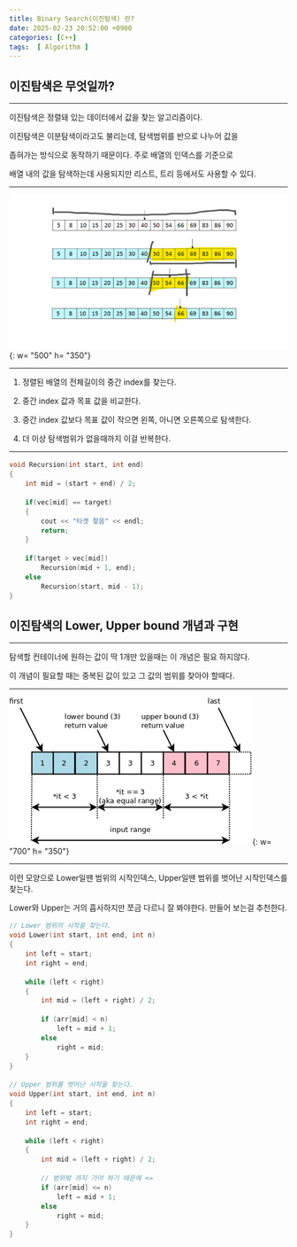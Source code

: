 ```yaml
---
title: Binary Search(이진탐색) 란?
date: 2025-02-23 20:52:00 +0900
categories: [C++]  
tags:  [ Algorithm ]
---
```


## 이진탐색은 무엇일까?
-------------------------------

이진탐색은 정렬돼 있는 데이터에서 값을 찾는 알고리즘이다.

이진탐색은 이분탐색이라고도 불리는데, 탐색범위를 반으로 나누어 값을

좁혀가는 방식으로 동작하기 때문이다. 주로 배열의 인덱스를 기준으로

배열 내의 값을 탐색하는데 사용되지만 리스트, 트리 등에서도 사용할 수 있다.

-------------------------------
![DeskTop View](/assets/img/binarysearch.png){: w= "500" h= "350"}

-------------------------------

1. 정렬된 배열의 전체길이의 중간 index를 찾는다.

2. 중간 index 값과 목표 값을 비교한다.

3. 중간 index 값보다 목표 값이 작으면 왼쪽, 아니면 오른쪽으로 탐색한다.

4. 더 이상 탐색범위가 없을때까지 이걸 반복한다.

-------------------------------

```c++
void Recursion(int start, int end)
{
    int mid = (start + end) / 2;
    
    if(vec[mid] == target)
    {
        cout << "타겟 찾음" << endl;
        return;
    }

    if(target > vec[mid])
        Recursion(mid + 1, end);
    else
        Recursion(start, mid - 1);
}
```

## 이진탐색의 Lower, Upper bound 개념과 구현
--------------------------------------

탐색할 컨테이너에 원하는 값이 딱 1개만 있을때는 이 개념은 필요 하지않다.

이 개념이 필요할 때는 중복된 값이 있고 그 값의 범위를 찾아야 할때다.

-------------------------------
![DeskTop View](/assets/img/lower_upper.png){: w= "700" h= "350"}

--------------------------------

이런 모양으로 Lower일땐 범위의 시작인덱스, Upper일땐 범위를 벗어난 시작인덱스를 찾는다.

Lower와 Upper는 거의 흡사하지만 쪼금 다르니 잘 봐야한다. 만들어 보는걸 추천한다.


```c++
// Lower 범위의 시작을 찾는다.
void Lower(int start, int end, int n)
{
    int left = start;
    int right = end;

    while (left < right)
    {
        int mid = (left + right) / 2;

        if (arr[mid] < n)
            left = mid + 1;
        else
            right = mid;
    }
}

// Upper 범위를 벗어난 시작을 찾는다.
void Upper(int start, int end, int n)
{
    int left = start;
    int right = end;

    while (left < right)
    {
        int mid = (left + right) / 2;

        // 범위밖 까지 가야 하기 때문에 <=
        if (arr[mid] <= n)
            left = mid + 1;
        else
            right = mid;
    }
}
```
